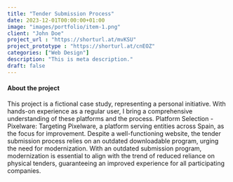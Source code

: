 ```yaml
---
title: "Tender Submission Process"
date: 2023-12-01T00:00:00+01:00
image: "images/portfolio/item-1.png"
client: "John Doe"
project_url : "https://shorturl.at/mvKSU"
project_prototype : "https://shorturl.at/cnEOZ"
categories: ["Web Design"]
description: "This is meta description."
draft: false
---
```


#### About the project

This project is a fictional case study, representing a personal initiative.
With hands-on experience as a regular user, I bring a comprehensive understanding of these platforms and the process.
Platform Selection - Pixelware: Targeting Pixelware, a platform serving entities across Spain, as the focus for improvement.
Despite a well-functioning website, the tender submission process relies on an outdated downloadable program, urging the need for modernization.
With an outdated submission program, modernization is essential to align with the trend of reduced reliance on physical tenders, guaranteeing an improved experience for all participating companies.